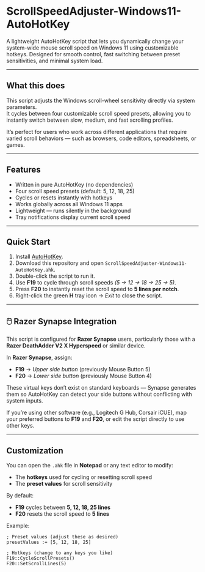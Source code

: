 # ScrollSpeedAdjuster-Windows11-AutoHotKey

A lightweight AutoHotKey script that lets you dynamically change your system-wide mouse scroll speed on Windows 11 using customizable hotkeys. Designed for smooth control, fast switching between preset sensitivities, and minimal system load.

---

## What this does
This script adjusts the Windows scroll-wheel sensitivity directly via system parameters.  
It cycles between four customizable scroll speed presets, allowing you to instantly switch between slow, medium, and fast scrolling profiles.

It’s perfect for users who work across different applications that require varied scroll behaviors — such as browsers, code editors, spreadsheets, or games.

---

## Features
- Written in pure AutoHotKey (no dependencies)  
- Four scroll speed presets (default: 5, 12, 18, 25)  
- Cycles or resets instantly with hotkeys  
- Works globally across all Windows 11 apps  
- Lightweight — runs silently in the background  
- Tray notifications display current scroll speed  

---

## Quick Start
1. Install [AutoHotKey](https://www.autohotkey.com/).  
2. Download this repository and open `ScrollSpeedAdjuster-Windows11-AutoHotKey.ahk`.  
3. Double-click the script to run it.  
4. Use **F19** to cycle through scroll speeds *(5 → 12 → 18 → 25 → 5)*.  
5. Press **F20** to instantly reset the scroll speed to **5 lines per notch**.  
6. Right-click the green **H** tray icon → *Exit* to close the script.  

---

## 🖱️ Razer Synapse Integration
This script is configured for **Razer Synapse** users, particularly those with a **Razer DeathAdder V2 X Hyperspeed** or similar device.

In **Razer Synapse**, assign:
- **F19** → *Upper side button* (previously Mouse Button 5)  
- **F20** → *Lower side button* (previously Mouse Button 4)  

These virtual keys don’t exist on standard keyboards — Synapse generates them so AutoHotKey can detect your side buttons without conflicting with system inputs.

If you’re using other software (e.g., Logitech G Hub, Corsair iCUE), map your preferred buttons to **F19** and **F20**, or edit the script directly to use other keys.

---

## Customization
You can open the `.ahk` file in **Notepad** or any text editor to modify:
- The **hotkeys** used for cycling or resetting scroll speed  
- The **preset values** for scroll sensitivity  

By default:
- **F19** cycles between **5, 12, 18, 25 lines**  
- **F20** resets the scroll speed to **5 lines**

Example:
```ahk
; Preset values (adjust these as desired)
presetValues := [5, 12, 18, 25]

; Hotkeys (change to any keys you like)
F19::CycleScrollPresets()
F20::SetScrollLines(5)
